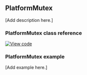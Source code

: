 ## PlatformMutex

[Add description here.]

### PlatformMutex class reference

[![View code](https://www.mbed.com/embed/?type=library)](https://os-doc-builder.test.mbed.com/docs/v5.7/mbed-os-api-doxy/class_platform_mutex.html)

### PlatformMutex example

[Add example here.]
